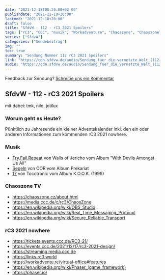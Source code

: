 ```yaml
---
date: "2021-12-18T00:20:00+02:00"
publishdate: "2021-12-18+20:00"
lastmod: "2021-12-18+20:00"
draft: false
title: "SfdvW - 112 - rC3 2021 Spoilers"
tags: ["rC3", "CCC", "musik", "Workadventure", "Chaoszone", "ChaoszoneTV"]
series: ["SfdvW"]
categories: ["Sendebeitrag"]
img: ""
toc: true
summary: "Sendung Nummer 112 rC3 2021 Spoilers"
link: "https://cdn.sfdvw.de/audio/Sendung_fuer_die_vernetzte_Welt_(112)_2021_12_18_rC3_2021_Spoilers.mp3"
audio: "https://cdn.sfdvw.de/audio/Sendung_fuer_die_vernetzte_Welt_(112)_2021_12_18_rC3_2021_Spoilers.mp3"
---
```


<div align="center" id="example"></div>
<script src="https://cdn.podlove.org/web-player/embed.js"></script>

Feedback zur Sendung?
[Schreibe uns ein Kommentar](mailto:SfdvW@radiocorax.de)

## SfdvW - 112 - rC3 2021 Spoilers
mit dabei: tmk, nilo, jotilux

### Worum geht es Heute?
Pünktlich zu Jahresende ein kleiner Adventskalender inkl. den ein oder anderen Informationen zum kommenden rC3 2021 nowhere. 

### Musik
* [Try.Fail.Repeat](https://www.youtube.com/watch?v=MWefSko7ULQ) von Walls of Jericho vom Album "With Devils Amongst Us All"
* [Segeln](https://www.youtube.com/watch?v=V9bwo4N1AAE) von COR vom Album Prekariat
* [17](https://www.youtube.com/watch?v=9hI9x8zO9tU) von Tocotronic vom Album K.O.O.K. (1999)

### Chaoszone TV
* https://chaoszone.cz/about.html
* https://media.ccc.de/c/rc3/ChaosZone
* https://en.wikipedia.org/wiki/OBS_Studio
* https://en.wikipedia.org/wiki/Real_Time_Messaging_Protocol
* https://en.wikipedia.org/wiki/Secure_Reliable_Transport

### rC3 2021 nowhere
* https://tickets.events.ccc.de/RC3-21/
* https://events.ccc.de/2021/12/17/rc3-2021-design/
* https://streaming.media.ccc.de
* https://links.rc3.world
* https://workadventu.re/virtual-office#features
* https://en.wikipedia.org/wiki/Phaser_(game_framework)
* https://phaser.io/

<script>
  podlovePlayer('#example', '/blog/sfdvw112.json');
</script>
